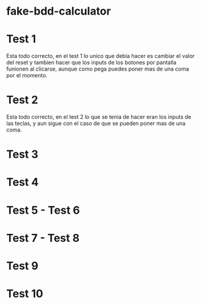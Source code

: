 # fake-bdd-calculator

# Test 1

Esta todo correcto, en el test 1 lo unico que debia hacer es cambiar el valor del reset y tambien hacer que los inputs de los botones por pantalla funionen al clicarse, aunque como pega puedes poner mas de una coma por el momento.

# Test 2

Esta todo correcto, en el test 2 lo que se tenia de hacer eran los inputs de las teclas, y aun sigue con el caso de que se pueden poner mas de una coma.

# Test 3

# Test 4

# Test 5 - Test 6

# Test 7 - Test 8

# Test 9

# Test 10

